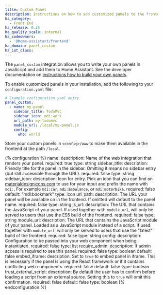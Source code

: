 ```yaml
---
title: Custom Panel
description: Instructions on how to add customized panels to the frontend of Home Assistant.
ha_category:
  - Front End
ha_release: 0.26
ha_quality_scale: internal
ha_codeowners:
  - '@home-assistant/frontend'
ha_domain: panel_custom
ha_iot_class:
---
```


The `panel_custom` integration allows you to write your own panels in JavaScript and add them to Home Assistant. See the developer documentation on [instructions how to build your own panels](https://developers.home-assistant.io/docs/frontend/custom-ui/creating-custom-panels/).

To enable customized panels in your installation, add the following to your `configuration.yaml` file:

```yaml
# Example configuration.yaml entry
panel_custom:
  - name: my-panel
    sidebar_title: TodoMVC
    sidebar_icon: mdi:work
    url_path: my-todomvc
    module_url: /local/my-panel.js
    config:
      who: world
```

<div class='note'>

Store your custom panels in `<config>/www` to make them available in the frontend at the path `/local`.

</div>

{% configuration %}
name:
  description: Name of the web integration that renders your panel.
  required: true
  type: string
sidebar_title:
  description: Friendly title for the panel in the sidebar. Omitting it means no sidebar entry (but still accessible through the URL).
  required: false
  type: string
sidebar_icon:
  description: Icon for entry. Pick an icon that you can find on [materialdesignicons.com](https://materialdesignicons.com/) to use for your input and prefix the name with `mdi:`. For example `mdi:car`, `mdi:ambulance`, or  `mdi:motorbike`.
  required: false
  default: "mdi:bookmark"
  type: icon
url_path:
  description: The URL your panel will be available on in the frontend. If omitted will default to the panel name.
  required: false
  type: string
js_url:
  description: The URL that contains the JavaScript of your panel. If used together with `module_url`, will only be served to users that use the ES5 build of the frontend.
  required: false
  type: string
module_url:
  description: The URL that contains the JavaScript module of your panel. Loaded as a JavaScript module instead of a script. If used together with `module_url`, will only be served to users that use the "latest" build of the frontend.
  required: false
  type: string
config:
  description: Configuration to be passed into your web component when being instantiated.
  required: false
  type: list
require_admin:
  description: If admin access is required to see this panel.
  required: false
  type: boolean
  default: false
embed_iframe:
  description: Set to `true` to embed panel in iframe. This is necessary if the panel is using the React framework or if it contains conflicting web components.
  required: false
  default: false
  type: boolean
trust_external_script:
  description: By default the user has to confirm before loading a script from an external source. Setting this to `true` will omit this confirmation.
  required: false
  default: false
  type: boolean
{% endconfiguration %}
